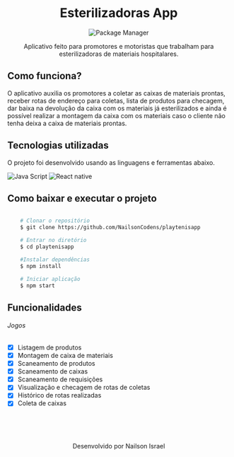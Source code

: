 

<h1 align="center">
   Esterilizadoras App
</h1>
<div align="center">

  ![Package Manager](https://img.shields.io/static/v1?style=flat-square&logo=npm&logoColor=white&label=Npm&message=9.4.0&color=C53635)

  Aplicativo feito para promotores e motoristas que trabalham para esterilizadoras de materiais hospitalares. 
</div>

## Como funciona?
O aplicativo auxilia os promotores a coletar as caixas de materiais prontas, receber rotas de endereço para coletas, lista de produtos para checagem, dar baixa na devolução da caixa com os materiais já esterilizados e ainda é possível realizar a montagem da caixa com os materiais caso o cliente não tenha deixa a caixa de materiais prontas. 

## Tecnologias utilizadas
O projeto foi desenvolvido usando as linguagens e ferramentas abaixo.

![Java Script](https://img.shields.io/badge/Java_Script-E8D44D?style=for-the-badge&logo=javascript&logoColor=000) ![React native](https://img.shields.io/badge/React_Native-333333?style=for-the-badge&logo=react&logoColor=5ED3F3)

## Como baixar e executar o projeto

```bash

    # Clonar o repositório
    $ git clone https://github.com/NailsonCodens/playtenisapp

    # Entrar no diretório
    $ cd playtenisapp

    #Instalar dependências
    $ npm install

    # Iniciar aplicação
    $ npm start
```

## Funcionalidades 
###### Jogos
- [x] Listagem de produtos
- [x] Montagem de caixa de materiais
- [x] Scaneamento de produtos
- [x] Scaneamento de caixas
- [x] Scaneamento de requisições
- [x] Visualização e checagem de rotas de coletas
- [x] Histórico de rotas realizadas
- [x] Coleta de caixas 

</br></br></br>
<p align="center">
  Desenvolvido por Nailson Israel
</p>
